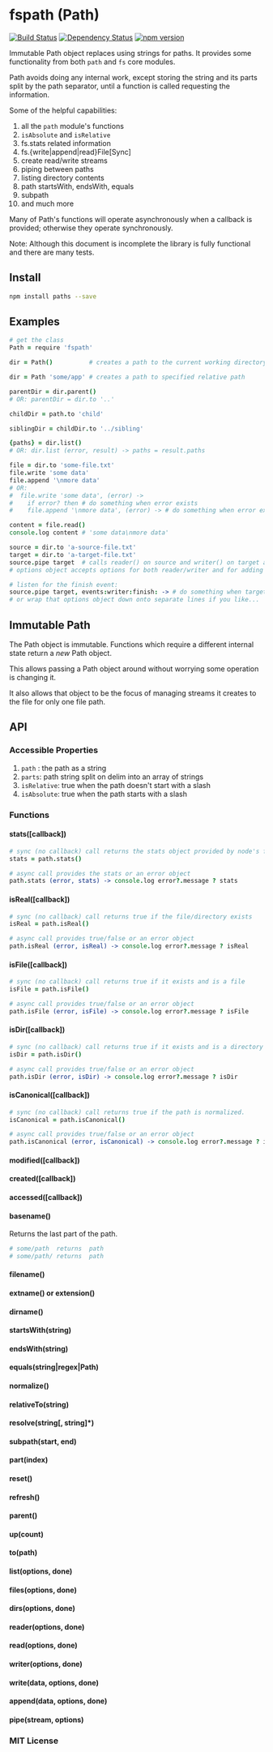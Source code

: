 # fspath (Path)
[![Build Status](https://travis-ci.org/elidoran/node-fspath.svg?branch=master)](https://travis-ci.org/elidoran/node-fspath)
[![Dependency Status](https://gemnasium.com/elidoran/node-fspath.png)](https://gemnasium.com/elidoran/node-fspath)
[![npm version](https://badge.fury.io/js/fspath.svg)](http://badge.fury.io/js/fspath)


Immutable Path object replaces using strings for paths. It provides some functionality from both `path` and `fs` core modules.

Path avoids doing any internal work, except storing the string and its parts split by the path separator, until a function is called requesting the information.

Some of the helpful capabilities:

1. all the `path` module's functions
2. `isAbsolute` and `isRelative`
3. fs.stats related information
4. fs.{write|append|read}File[Sync]
5. create read/write streams
6. piping between paths
7. listing directory contents
8. path startsWith, endsWith, equals
9. subpath
10. and much more

Many of Path's functions will operate asynchronously when a callback is provided; otherwise they operate synchronously.

<table of contents, like cosmos-browserify>

Note: Although this document is incomplete the library is fully functional and there are many tests.

## Install

```sh
npm install paths --save
```

## Examples

```coffeescript
# get the class
Path = require 'fspath'

dir = Path()          # creates a path to the current working directory

dir = Path 'some/app' # creates a path to specified relative path

parentDir = dir.parent()
# OR: parentDir = dir.to '..'

childDir = path.to 'child'

siblingDir = childDir.to '../sibling'

{paths} = dir.list()
# OR: dir.list (error, result) -> paths = result.paths

file = dir.to 'some-file.txt'
file.write 'some data'
file.append '\nmore data'
# OR:
#  file.write 'some data', (error) ->
#    if error? then # do something when error exists
#    file.append '\nmore data', (error) -> # do something when error exists

content = file.read()
console.log content # 'some data\nmore data'

source = dir.to 'a-source-file.txt'
target = dir.to 'a-target-file.txt'
source.pipe target  # calls reader() on source and writer() on target and pipes them
# options object accepts options for both reader/writer and for adding events

# listen for the finish event:
source.pipe target, events:writer:finish: -> # do something when target's writer stream is finished
# or wrap that options object down onto separate lines if you like...
```

## Immutable Path

The Path object is immutable. Functions which require a different internal state return a *new* Path object.

This allows passing a Path object around without worrying some operation is changing it.

It also allows that object to be the focus of managing streams it creates to the file for only one file path.


## API

### Accessible Properties

1. `path` : the path as a string
2. `parts`: path string split on delim into an array of strings
3. `isRelative`: true when the path doesn't start with a slash
4. `isAbsolute`: true when the path starts with a slash

### Functions

#### stats([callback])

```coffeescript
# sync (no callback) call returns the stats object provided by node's fs module
stats = path.stats()

# async call provides the stats or an error object
path.stats (error, stats) -> console.log error?.message ? stats
```

#### isReal([callback])

```coffeescript
# sync (no callback) call returns true if the file/directory exists
isReal = path.isReal()

# async call provides true/false or an error object
path.isReal (error, isReal) -> console.log error?.message ? isReal
```

#### isFile([callback])

```coffeescript
# sync (no callback) call returns true if it exists and is a file
isFile = path.isFile()

# async call provides true/false or an error object
path.isFile (error, isFile) -> console.log error?.message ? isFile
```

#### isDir([callback])

```coffeescript
# sync (no callback) call returns true if it exists and is a directory
isDir = path.isDir()

# async call provides true/false or an error object
path.isDir (error, isDir) -> console.log error?.message ? isDir
```

#### isCanonical([callback])

```coffeescript
# sync (no callback) call returns true if the path is normalized.
isCanonical = path.isCanonical()

# async call provides true/false or an error object
path.isCanonical (error, isCanonical) -> console.log error?.message ? isCanonical
```

#### modified([callback])
#### created([callback])
#### accessed([callback])

#### basename()

Returns the last part of the path.

```coffeescript
# some/path  returns  path
# some/path/ returns  path
```


#### filename()
#### extname()  or  extension()
#### dirname()

#### startsWith(string)
#### endsWith(string)
#### equals(string|regex|Path)

#### normalize()
#### relativeTo(string)
#### resolve(string[, string]*)
#### subpath(start, end)
#### part(index)

#### reset()
#### refresh()

#### parent()
#### up(count)
#### to(path)

#### list(options, done)
#### files(options, done)
#### dirs(options, done)

#### reader(options, done)
#### read(options, done)
#### writer(options, done)
#### write(data, options, done)
#### append(data, options, done)
#### pipe(stream, options)


### MIT License
